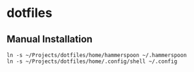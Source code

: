 # dotfiles

## Manual Installation

```shell
ln -s ~/Projects/dotfiles/home/hammerspoon ~/.hammerspoon
ln -s ~/Projects/dotfiles/home/.config/shell ~/.config
```